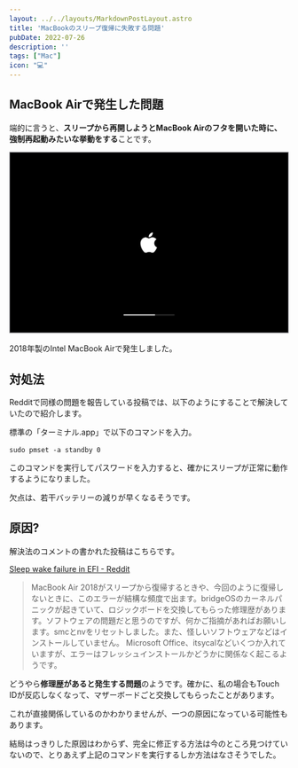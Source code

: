 ```yaml
---
layout: ../../layouts/MarkdownPostLayout.astro
title: 'MacBookのスリープ復帰に失敗する問題'
pubDate: 2022-07-26
description: ''
tags: ["Mac"] 
icon: "💻"
---
```


## MacBook Airで発生した問題

端的に言うと、**スリープから再開しようとMacBook Airのフタを開いた時に、強制再起動みたいな挙動をする**ことです。

![MacOS Booting Screen](../../assets/images/mac/macos-startup-apple-logo-progress-bar.png)

2018年製のIntel MacBook Airで発生しました。

## 対処法

Redditで同様の問題を報告している投稿では、以下のようにすることで解決していたので紹介します。

標準の「ターミナル.app」で以下のコマンドを入力。

```shell
sudo pmset -a standby 0
```

このコマンドを実行してパスワードを入力すると、確かにスリープが正常に動作するようになりました。

欠点は、若干バッテリーの減りが早くなるそうです。

## 原因?

解決法のコメントの書かれた投稿はこちらです。

[Sleep wake failure in EFI - Reddit](https://www.reddit.com/r/MacOS/comments/dme38s/sleep_wake_failure_in_efi/)

> MacBook Air 2018がスリープから復帰するときや、今回のように復帰しないときに、このエラーが結構な頻度で出ます。bridgeOSのカーネルパニックが起きていて、ロジックボードを交換してもらった修理歴があります。ソフトウェアの問題だと思うのですが、何かご指摘があればお願いします。smcとnvをリセットしました。また、怪しいソフトウェアなどはインストールしていません。 Microsoft Office、itsycalなどいくつか入れていますが、エラーはフレッシュインストールかどうかに関係なく起こるようです。


どうやら**修理歴があると発生する問題**のようです。確かに、私の場合もTouch IDが反応しなくなって、マザーボードごと交換してもらったことがあります。

これが直接関係しているのかわかりませんが、一つの原因になっている可能性もあります。

結局はっきりした原因はわからず、完全に修正する方法は今のところ見つけていないので、とりあえず上記のコマンドを実行するしか方法はなさそうでした。